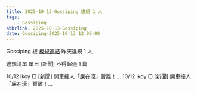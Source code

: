```yaml
---
title: 2025-10-13-Gossiping 違規 1 人
tags:
    - Gossiping
abbrlink: 2025-10-13-Gossiping
date: Gossiping-2025-10-13 12:00:00
---
```

Gossiping 板 [板規連結](https://www.ptt.cc/bbs/Gossiping/M.1637425085.A.07D.html)
昨天違規 1 人
<!-- more -->

違規清單
單日 [新聞] 不得超過 1 篇

10/12 ikoy □ [新聞] 開車撞人「屎在滾」暫離！…
10/12 ikoy □ [新聞] 開車撞人「屎在滾」暫離！…